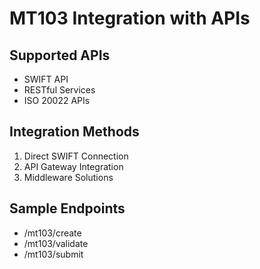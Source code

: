 # MT103 Integration with APIs

## Supported APIs
- SWIFT API
- RESTful Services
- ISO 20022 APIs

## Integration Methods
1. Direct SWIFT Connection
2. API Gateway Integration
3. Middleware Solutions

## Sample Endpoints
- /mt103/create
- /mt103/validate
- /mt103/submit
